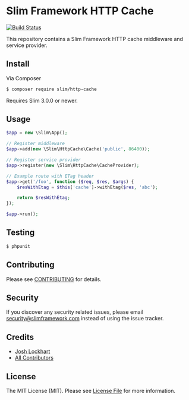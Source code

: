 # Slim Framework HTTP Cache

[![Build Status](https://travis-ci.org/slimphp/Slim-HttpCache.svg?branch=master)](https://travis-ci.org/slimphp/Slim-HttpCache)

This repository contains a Slim Framework HTTP cache middleware and service provider.

## Install

Via Composer

``` bash
$ composer require slim/http-cache
```

Requires Slim 3.0.0 or newer.

## Usage

```php
$app = new \Slim\App();

// Register middleware
$app->add(new \Slim\HttpCache\Cache('public', 86400));

// Register service provider
$app->register(new \Slim\HttpCache\CacheProvider);

// Example route with ETag header
$app->get('/foo', function ($req, $res, $args) {
    $resWithEtag = $this['cache']->withEtag($res, 'abc');

    return $resWithEtag;
});

$app->run();
```

## Testing

``` bash
$ phpunit
```

## Contributing

Please see [CONTRIBUTING](CONTRIBUTING.md) for details.

## Security

If you discover any security related issues, please email security@slimframework.com instead of using the issue tracker.

## Credits

- [Josh Lockhart](https://github.com/codeguy)
- [All Contributors](../../contributors)

## License

The MIT License (MIT). Please see [License File](LICENSE.md) for more information.
